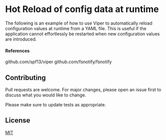 # Hot Reload of config data at runtime
The following is an example of how to use Viper to automatically reload configuration values at runtime from a YAML file.
This is useful if the application cannot effortlessly be restarted when new configuration values are introduced.

#### References
github.com/spf13/viper
github.com/fsnotify/fsnotify

## Contributing
Pull requests are welcome. For major changes, please open an issue first to discuss what you would like to change.

Please make sure to update tests as appropriate.

## License
[MIT](https://choosealicense.com/licenses/mit/)
